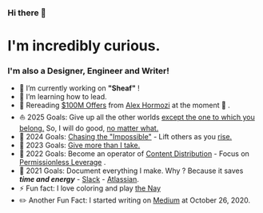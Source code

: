 ### Hi there 👋

# I'm incredibly curious.

### I'm also a Designer, Engineer and Writer!

- 🔭 I’m currently working on **"Sheaf"** !
- 🌱 I’m learning how to lead.
- :closed_book: Rereading [$100M Offers](https://www.amazon.com/100M-Offers-People-Stupid-Saying-ebook/dp/B099QVG1H8) from [Alex Hormozi](https://www.youtube.com/@AlexHormozi) at the moment :eyes: .
- ⛵ 2025 Goals: Give up all the other worlds [except the one to which you belong.](https://onbeing.org/poetry/sweet-darkness/) So, I will do good, [no matter what.](https://www.youtube.com/watch?v=OnCRBOiiogI)
- 🌌 2024 Goals: [Chasing the "Impossible"](https://www.youtube.com/shorts/g4J63BEOwz4) - Lift others as you [rise.](https://raw.githubusercontent.com/kantarcise/notebook/master/Success/Spirit/liftothersasyourise.jpg)
- 💭 2023 Goals: [Give more than I take.](https://youtu.be/Bs3bGo1vWOs?t=4413)
- 🌠 2022 Goals: Become an operator of [Content Distribution](https://www.garyvaynerchuk.com/the-garyvee-content-strategy-how-to-grow-and-distribute-your-brands-social-media-content/) - Focus on [Permissionless Leverage](https://uploads-ssl.webflow.com/5f4c1c4bc17267761b21d253/5fb4419bfc914f793f1717bf_6-leverage-o-matic.png) . 
- 🥅 2021 Goals: Document everything I make. Why ? Because it saves ***time and energy*** - [Slack](https://slack.com/blog/collaboration/process-documentation) - [Atlassian](https://www.atlassian.com/work-management/documentation/importance-of-documentation).
- ⚡ Fun fact: I love coloring and play [the Nay](http://www.instrumentsoftheworld.com/instrument/129-Nay.html)
- ✏️ Another Fun Fact: I started writing on [Medium](https://sezaiburakkantarci.medium.com/) at October 26, 2020.

<br />


